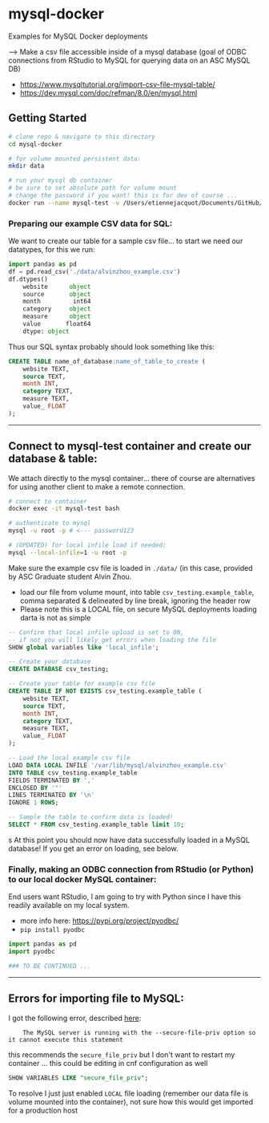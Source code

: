 # mysql-docker
Examples for MySQL Docker deployments

--> Make a csv file accessible inside of a mysql database (goal of ODBC connections from RStudio to MySQL for querying data on an ASC MySQL DB)
- https://www.mysqltutorial.org/import-csv-file-mysql-table/
- https://dev.mysql.com/doc/refman/8.0/en/mysql.html


## Getting Started

``` bash
# clone repo & navigate to this directory
cd mysql-docker

# for volume mounted persistent data:
mkdir data

# run your mysql db container
# be sure to set absolute path for volume mount
# change the password if you want! this is for dev of course ...
docker run --name mysql-test -v /Users/etiennejacquot/Documents/GitHub/mysql-docker/data/:/var/lib/mysql -e MYSQL_ROOT_PASSWORD=password123 -d mysql:latest
```

### Preparing our example CSV data for SQL:

We want to create our table for a sample csv file... to start we need our datatypes, for this we run:

```python
import pandas as pd
df = pd.read_csv('./data/alvinzhou_example.csv')
df.dtypes()
    website      object
    source       object
    month         int64
    category     object
    measure      object
    value       float64
    dtype: object
```

Thus our SQL syntax probably should look something like this:

``` SQL
CREATE TABLE name_of_database:name_of_table_to_create (
    website TEXT,
    source TEXT,
    month INT,
    category TEXT,
    measure TEXT,
    value_ FLOAT
);
```
_______________

## Connect to mysql-test container and create our database & table:

We attach directly to the mysql container... there of course are alternatives for using another client to make a remote connection.

``` bash
# connect to container
docker exec -it mysql-test bash

# authenticate to mysql
mysql -u root -p # <--- password123

# (UPDATED) for local infile load if needed:
mysql --local-infile=1 -u root -p
```

Make sure the example csv file is loaded in `./data/` (in this case, provided by ASC Graduate student Alvin Zhou.
- load our file from volume mount, into table `csv_testing.example_table`, comma separated & delineated by line break, ignoring the header row
- Please note this is a LOCAL file, on secure MySQL deployments loading darta is not as simple

``` sql
-- Confirm that local infile upload is set to ON, 
-- if not you will likely get errors when loading the file
SHOW global variables like 'local_infile';

-- Create your database
CREATE DATABASE csv_testing;

-- Create your table for example csv file
CREATE TABLE IF NOT EXISTS csv_testing.example_table (
    website TEXT,
    source TEXT,
    month INT,
    category TEXT,
    measure TEXT,
    value_ FLOAT
);

-- Load the local example csv file
LOAD DATA LOCAL INFILE '/var/lib/mysql/alvinzhou_example.csv' 
INTO TABLE csv_testing.example_table 
FIELDS TERMINATED BY ',' 
ENCLOSED BY '"'
LINES TERMINATED BY '\n'
IGNORE 1 ROWS;

-- Sample the table to confirm data is loaded!
SELECT * FROM csv_testing.example_table limit 10;
```
s
At this point you should now have data successfully loaded in a MySQL database! If you get an error on loading, see below.

### Finally, making an ODBC connection from RStudio (or Python) to our local docker MySQL container:

End users want RStudio, I am going to try with Python since I have this readily available on my local system.

- more info here: https://pypi.org/project/pyodbc/
- `pip install pyodbc`

``` python
import pandas as pd
import pyodbc

### TO BE CONTINUED ... 

```
___________

## Errors for importing file to MySQL:

I got the following error, described [here](https://stackoverflow.com/questions/32737478/how-should-i-tackle-secure-file-priv-in-mysql):
    
        The MySQL server is running with the --secure-file-priv option so it cannot execute this statement

this recommends the `secure_file_priv` but I don't want to restart my container ... this could be editing in cnf configuration as well

``` sql
SHOW VARIABLES LIKE "secure_file_priv";
```

To resolve I just just enabled `LOCAL` file loading (remember our data file is volume mounted into the container), not sure how this would get imported for a production host
